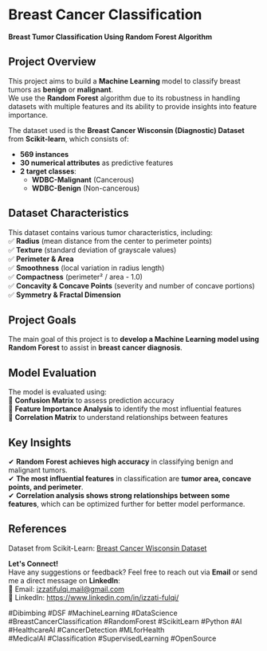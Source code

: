 # Breast Cancer Classification  
**Breast Tumor Classification Using Random Forest Algorithm**  

## Project Overview  
This project aims to build a **Machine Learning** model to classify breast tumors as **benign** or **malignant**.  
We use the **Random Forest** algorithm due to its robustness in handling datasets with multiple features and its ability to provide insights into feature importance.  

The dataset used is the **Breast Cancer Wisconsin (Diagnostic) Dataset** from **Scikit-learn**, which consists of:  
- **569 instances**  
- **30 numerical attributes** as predictive features  
- **2 target classes**:  
  - **WDBC-Malignant** (Cancerous)  
  - **WDBC-Benign** (Non-cancerous)  

## Dataset Characteristics  
This dataset contains various tumor characteristics, including:  
✅ **Radius** (mean distance from the center to perimeter points)  
✅ **Texture** (standard deviation of grayscale values)  
✅ **Perimeter & Area**  
✅ **Smoothness** (local variation in radius length)  
✅ **Compactness** (perimeter² / area - 1.0)  
✅ **Concavity & Concave Points** (severity and number of concave portions)  
✅ **Symmetry & Fractal Dimension**  

## Project Goals  
The main goal of this project is to **develop a Machine Learning model using Random Forest** to assist in **breast cancer diagnosis**.  

## Model Evaluation  
The model is evaluated using:  
🔹 **Confusion Matrix** to assess prediction accuracy  
🔹 **Feature Importance Analysis** to identify the most influential features  
🔹 **Correlation Matrix** to understand relationships between features  

## Key Insights  
✔ **Random Forest achieves high accuracy** in classifying benign and malignant tumors.  
✔ **The most influential features** in classification are **tumor area, concave points, and perimeter**.  
✔ **Correlation analysis shows strong relationships between some features**, which can be optimized further for better model performance.  

## References
Dataset from Scikit-Learn: [Breast Cancer Wisconsin Dataset](https://scikit-learn.org/1.5/modules/generated/sklearn.datasets.load_breast_cancer.html#sklearn.datasets.load_breast_cancer)

**Let's Connect!**  
Have any suggestions or feedback? Feel free to reach out via **Email** or send me a direct message on **LinkedIn**:  
📩 Email: izzatifulqi.mail@gmail.com  
🔗 LinkedIn: https://www.linkedin.com/in/izzati-fulqi/

#Dibimbing #DSF #MachineLearning #DataScience #BreastCancerClassification #RandomForest
#ScikitLearn #Python #AI #HealthcareAI #CancerDetection #MLforHealth  
#MedicalAI #Classification #SupervisedLearning #OpenSource  

